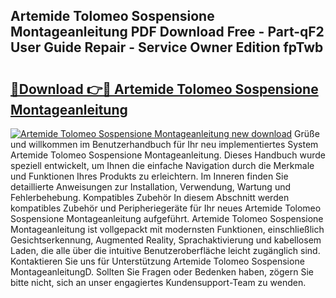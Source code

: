 ## Artemide Tolomeo Sospensione Montageanleitung PDF Download Free - Part-qF2 User Guide Repair - Service Owner Edition fpTwb

# <h2><a href="http://df8w7ly.blite.top/?on=Artemide+Tolomeo+Sospensione+Montageanleitung">🔗Download 👉🔴 Artemide Tolomeo Sospensione Montageanleitung</a></h2>

[![Artemide Tolomeo Sospensione Montageanleitung new download](https://i.imgur.com/lujVjoI.png)](http://df8w7ly.blite.top/?on=Artemide+Tolomeo+Sospensione+Montageanleitung)
Grüße und willkommen im Benutzerhandbuch für Ihr neu implementiertes System Artemide Tolomeo Sospensione Montageanleitung. Dieses Handbuch wurde speziell entwickelt, um Ihnen die einfache Navigation durch die Merkmale und Funktionen Ihres Produkts zu erleichtern. Im Inneren finden Sie detaillierte Anweisungen zur Installation, Verwendung, Wartung und Fehlerbehebung. Kompatibles Zubehör In diesem Abschnitt werden kompatibles Zubehör und Peripheriegeräte für Ihr neues Artemide Tolomeo Sospensione Montageanleitung aufgeführt. Artemide Tolomeo Sospensione Montageanleitung ist vollgepackt mit modernsten Funktionen, einschließlich Gesichtserkennung, Augmented Reality, Sprachaktivierung und kabellosem Laden, die alle über die intuitive Benutzeroberfläche leicht zugänglich sind. Kontaktieren Sie uns für Unterstützung Artemide Tolomeo Sospensione MontageanleitungD. Sollten Sie Fragen oder Bedenken haben, zögern Sie bitte nicht, sich an unser engagiertes Kundensupport-Team zu wenden.
